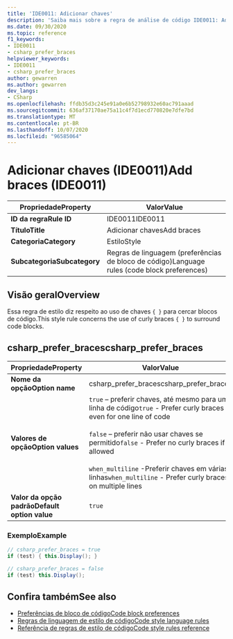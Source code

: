 ```yaml
---
title: 'IDE0011: Adicionar chaves'
description: 'Saiba mais sobre a regra de análise de código IDE0011: Adicionar chaves'
ms.date: 09/30/2020
ms.topic: reference
f1_keywords:
- IDE0011
- csharp_prefer_braces
helpviewer_keywords:
- IDE0011
- csharp_prefer_braces
author: gewarren
ms.author: gewarren
dev_langs:
- CSharp
ms.openlocfilehash: ffdb35d3c245e91a0e6b52798932e60ac791aaad
ms.sourcegitcommit: 636af37170ae75a11c4f7d1ecd770820e7dfe7bd
ms.translationtype: MT
ms.contentlocale: pt-BR
ms.lasthandoff: 10/07/2020
ms.locfileid: "96585064"
---
```

# <a name="add-braces-ide0011"></a><span data-ttu-id="3cf5e-103">Adicionar chaves (IDE0011)</span><span class="sxs-lookup"><span data-stu-id="3cf5e-103">Add braces (IDE0011)</span></span>

|<span data-ttu-id="3cf5e-104">Propriedade</span><span class="sxs-lookup"><span data-stu-id="3cf5e-104">Property</span></span>|<span data-ttu-id="3cf5e-105">Valor</span><span class="sxs-lookup"><span data-stu-id="3cf5e-105">Value</span></span>|
|-|-|
| <span data-ttu-id="3cf5e-106">**ID da regra**</span><span class="sxs-lookup"><span data-stu-id="3cf5e-106">**Rule ID**</span></span> | <span data-ttu-id="3cf5e-107">IDE0011</span><span class="sxs-lookup"><span data-stu-id="3cf5e-107">IDE0011</span></span> |
| <span data-ttu-id="3cf5e-108">**Título**</span><span class="sxs-lookup"><span data-stu-id="3cf5e-108">**Title**</span></span> | <span data-ttu-id="3cf5e-109">Adicionar chaves</span><span class="sxs-lookup"><span data-stu-id="3cf5e-109">Add braces</span></span> |
| <span data-ttu-id="3cf5e-110">**Categoria**</span><span class="sxs-lookup"><span data-stu-id="3cf5e-110">**Category**</span></span> | <span data-ttu-id="3cf5e-111">Estilo</span><span class="sxs-lookup"><span data-stu-id="3cf5e-111">Style</span></span> |
| <span data-ttu-id="3cf5e-112">**Subcategoria**</span><span class="sxs-lookup"><span data-stu-id="3cf5e-112">**Subcategory**</span></span> | <span data-ttu-id="3cf5e-113">Regras de linguagem (preferências de bloco de código)</span><span class="sxs-lookup"><span data-stu-id="3cf5e-113">Language rules (code block preferences)</span></span> |

## <a name="overview"></a><span data-ttu-id="3cf5e-114">Visão geral</span><span class="sxs-lookup"><span data-stu-id="3cf5e-114">Overview</span></span>

<span data-ttu-id="3cf5e-115">Essa regra de estilo diz respeito ao uso de chaves `{ }` para cercar blocos de código.</span><span class="sxs-lookup"><span data-stu-id="3cf5e-115">This style rule concerns the use of curly braces `{ }` to surround code blocks.</span></span>

## <a name="csharp_prefer_braces"></a><span data-ttu-id="3cf5e-116">csharp_prefer_braces</span><span class="sxs-lookup"><span data-stu-id="3cf5e-116">csharp_prefer_braces</span></span>

|<span data-ttu-id="3cf5e-117">Propriedade</span><span class="sxs-lookup"><span data-stu-id="3cf5e-117">Property</span></span>|<span data-ttu-id="3cf5e-118">Valor</span><span class="sxs-lookup"><span data-stu-id="3cf5e-118">Value</span></span>|
|-|-|
| <span data-ttu-id="3cf5e-119">**Nome da opção**</span><span class="sxs-lookup"><span data-stu-id="3cf5e-119">**Option name**</span></span> | <span data-ttu-id="3cf5e-120">csharp_prefer_braces</span><span class="sxs-lookup"><span data-stu-id="3cf5e-120">csharp_prefer_braces</span></span>
| <span data-ttu-id="3cf5e-121">**Valores de opção**</span><span class="sxs-lookup"><span data-stu-id="3cf5e-121">**Option values**</span></span> | <span data-ttu-id="3cf5e-122">`true` – preferir chaves, até mesmo para uma linha de código</span><span class="sxs-lookup"><span data-stu-id="3cf5e-122">`true` - Prefer curly braces even for one line of code</span></span><br /><br /><span data-ttu-id="3cf5e-123">`false` – preferir não usar chaves se permitido</span><span class="sxs-lookup"><span data-stu-id="3cf5e-123">`false` - Prefer no curly braces if allowed</span></span><br /><br /><span data-ttu-id="3cf5e-124">`when_multiline` -Preferir chaves em várias linhas</span><span class="sxs-lookup"><span data-stu-id="3cf5e-124">`when_multiline` - Prefer curly braces on multiple lines</span></span> |
| <span data-ttu-id="3cf5e-125">**Valor da opção padrão**</span><span class="sxs-lookup"><span data-stu-id="3cf5e-125">**Default option value**</span></span> | `true` |

### <a name="example"></a><span data-ttu-id="3cf5e-126">Exemplo</span><span class="sxs-lookup"><span data-stu-id="3cf5e-126">Example</span></span>

```csharp
// csharp_prefer_braces = true
if (test) { this.Display(); }

// csharp_prefer_braces = false
if (test) this.Display();
```

## <a name="see-also"></a><span data-ttu-id="3cf5e-127">Confira também</span><span class="sxs-lookup"><span data-stu-id="3cf5e-127">See also</span></span>

- [<span data-ttu-id="3cf5e-128">Preferências de bloco de código</span><span class="sxs-lookup"><span data-stu-id="3cf5e-128">Code block preferences</span></span>](code-block-preferences.md)
- [<span data-ttu-id="3cf5e-129">Regras de linguagem de estilo de código</span><span class="sxs-lookup"><span data-stu-id="3cf5e-129">Code style language rules</span></span>](language-rules.md)
- [<span data-ttu-id="3cf5e-130">Referência de regras de estilo de código</span><span class="sxs-lookup"><span data-stu-id="3cf5e-130">Code style rules reference</span></span>](index.md)
